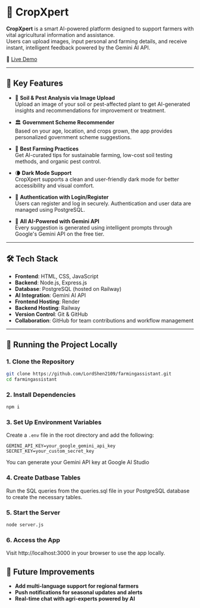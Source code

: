 # 🌾 CropXpert

**CropXpert** is a smart AI-powered platform designed to support farmers with vital agricultural information and assistance.  
Users can upload images, input personal and farming details, and receive instant, intelligent feedback powered by the Gemini AI API.

🔗 [Live Demo](https://farmingassistant-dc9u.onrender.com/)

---

## 🚀 Key Features

- 📸 **Soil & Pest Analysis via Image Upload**  
  Upload an image of your soil or pest-affected plant to get AI-generated insights and recommendations for improvement or treatment.

- 🏛️ **Government Scheme Recommender**  
  Based on your age, location, and crops grown, the app provides personalized government scheme suggestions.

- 🌱 **Best Farming Practices**  
  Get AI-curated tips for sustainable farming, low-cost soil testing methods, and organic pest control.

- 🌘 **Dark Mode Support**  
  CropXpert supports a clean and user-friendly dark mode for better accessibility and visual comfort.

- 🔐 **Authentication with Login/Register**  
  Users can register and log in securely. Authentication and user data are managed using PostgreSQL.

- 🤖 **All AI-Powered with Gemini API**  
  Every suggestion is generated using intelligent prompts through Google's Gemini API on the free tier.

---

## 🛠️ Tech Stack

- **Frontend**: HTML, CSS, JavaScript  
- **Backend**: Node.js, Express.js  
- **Database**: PostgreSQL (hosted on Railway)  
- **AI Integration**: Gemini AI API  
- **Frontend Hosting**: Render  
- **Backend Hosting**: Railway  
- **Version Control**: Git & GitHub  
- **Collaboration**: GitHub for team contributions and workflow management

---

## 📂 Running the Project Locally

### 1. Clone the Repository

```bash
git clone https://github.com/LordShen2109/farmingassistant.git
cd farmingassistant
```
### 2. Install Dependencies

```bash
npm i
```
### 3. Set Up Environment Variables

Create a `.env` file in the root directory and add the following:

```env
GEMINI_API_KEY=your_google_gemini_api_key
SECRET_KEY=your_custom_secret_key
```
You can generate your Gemini API key at Google AI Studio

### 4. Create Datbase Tables
Run the SQL queries from the queries.sql file in your PostgreSQL database to create the necessary tables.

### 5. Start the Server
```bash
node server.js
```

### 6. Access the App
Visit http://localhost:3000 in your browser to use the app locally.

## 📌 Future Improvements

- **Add multi-language support for regional farmers**
- **Push notifications for seasonal updates and alerts**
- **Real-time chat with agri-experts powered by AI**

